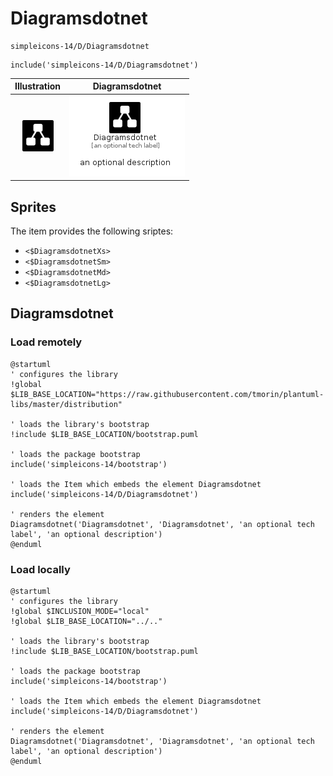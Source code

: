 # Diagramsdotnet


```text
simpleicons-14/D/Diagramsdotnet
```

```text
include('simpleicons-14/D/Diagramsdotnet')
```



| Illustration | Diagramsdotnet |
| :---: | :---: |
| ![illustration for Illustration](../../simpleicons-14/D/Diagramsdotnet.png) | ![illustration for Diagramsdotnet](../../simpleicons-14/D/Diagramsdotnet.Local.png) |



## Sprites
The item provides the following sriptes:

- `<$DiagramsdotnetXs>`
- `<$DiagramsdotnetSm>`
- `<$DiagramsdotnetMd>`
- `<$DiagramsdotnetLg>`





## Diagramsdotnet

### Load remotely
```plantuml
@startuml
' configures the library
!global $LIB_BASE_LOCATION="https://raw.githubusercontent.com/tmorin/plantuml-libs/master/distribution"

' loads the library's bootstrap
!include $LIB_BASE_LOCATION/bootstrap.puml

' loads the package bootstrap
include('simpleicons-14/bootstrap')

' loads the Item which embeds the element Diagramsdotnet
include('simpleicons-14/D/Diagramsdotnet')

' renders the element
Diagramsdotnet('Diagramsdotnet', 'Diagramsdotnet', 'an optional tech label', 'an optional description')
@enduml
```

### Load locally
```plantuml
@startuml
' configures the library
!global $INCLUSION_MODE="local"
!global $LIB_BASE_LOCATION="../.."

' loads the library's bootstrap
!include $LIB_BASE_LOCATION/bootstrap.puml

' loads the package bootstrap
include('simpleicons-14/bootstrap')

' loads the Item which embeds the element Diagramsdotnet
include('simpleicons-14/D/Diagramsdotnet')

' renders the element
Diagramsdotnet('Diagramsdotnet', 'Diagramsdotnet', 'an optional tech label', 'an optional description')
@enduml
```

